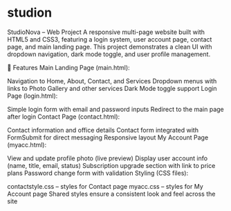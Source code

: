 # studion

StudioNova – Web Project
A responsive multi-page website built with HTML5 and CSS3, featuring a login system, user account page, contact page, and main landing page. This project demonstrates a clean UI with dropdown navigation, dark mode toggle, and user profile management.

🚀 Features
Main Landing Page (main.html):

Navigation to Home, About, Contact, and Services
Dropdown menus with links to Photo Gallery and other services
Dark Mode toggle support
Login Page (login.html):

Simple login form with email and password inputs
Redirect to the main page after login
Contact Page (contact.html):

Contact information and office details
Contact form integrated with FormSubmit for direct messaging
Responsive layout
My Account Page (myacc.html):

View and update profile photo (live preview)
Display user account info (name, title, email, status)
Subscription upgrade section with link to price plans
Password change form with validation
Styling (CSS files):

contactstyle.css – styles for Contact page
myacc.css – styles for My Account page
Shared styles ensure a consistent look and feel across the site
